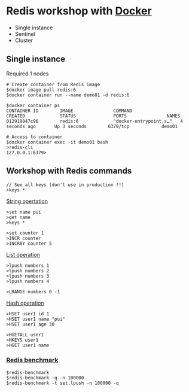 # Redis workshop with [Docker](https://hub.docker.com/_/redis)
* Single instance
* Sentinel
* Cluster

## Single instance
Required  1 nodes

```
# Create container from Redis image
$docker image pull redis:6
$docker container run --name demo01 -d redis:6

$docker container ps
CONTAINER ID        IMAGE               COMMAND                  CREATED             STATUS              PORTS               NAMES
012918047c96        redis:6             "docker-entrypoint.s…"   4 seconds ago       Up 3 seconds        6379/tcp            demo01

# Access to container
$docker container exec -it demo01 bash
>redis-cli
127.0.0.1:6379>
```

## Workshop with Redis commands
```
// See all keys (don't use in production !!)
>keys *
```

[String opertation](https://redis.io/commands#string)
```
>set name pui
>get name
>keys *

>set counter 1
>INCR counter
>INCRBY counter 5
```
[List operation](https://redis.io/commands#list)
```
>lpush numbers 1
>lpush numbers 2
>lpush numbers 3
>lpush numbers 4

>LRANGE numbers 0 -1
```
[Hash operation](https://redis.io/commands#hash)
```
>HSET user1 id 1
>HSET user1 name "pui"
>HSET user1 age 30

>HGETALL user1
>HKEYS user1
>HGET user1 name

```

### [Redis benchmark]( https://redis.io/docs/reference/optimization/benchmarks/)
```
$redis-benchmark
$redis-benchmark -q -n 100000
$redis-benchmark -t set,lpush -n 100000 -q
```


